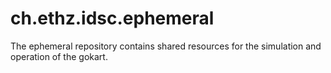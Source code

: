 # ch.ethz.idsc.ephemeral

The ephemeral repository contains shared resources for the simulation and operation of the gokart.
